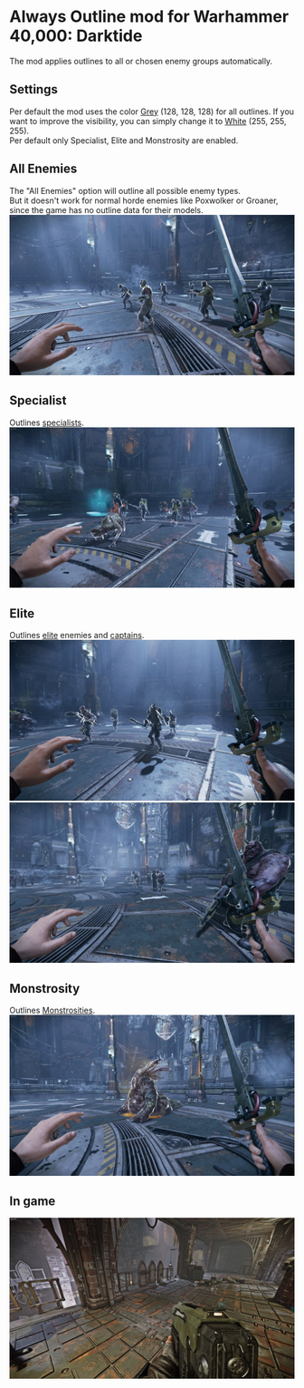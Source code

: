 # Always Outline mod for Warhammer 40,000: Darktide
The mod applies outlines to all or chosen enemy groups automatically.

## Settings
Per default the mod uses the color [Grey](https://www.colorhexa.com/808080) (128, 128, 128) for all outlines. If you want to improve the visibility, you can simply change it to [White](https://www.colorhexa.com/ffffff) (255, 255, 255).  
Per default only Specialist, Elite and Monstrosity are enabled.  
 
## All Enemies
The "All Enemies" option will outline all possible enemy types.  
But it doesn't work for normal horde enemies like Poxwolker or Groaner, since the game has no outline data for their models. 
![All](./info/All_Enemies.jpg)

## Specialist
Outlines [specialists](https://darktide.gameslantern.com/enemies?type=SPECIALIST).
![Specialists](./info/Specialist.jpg)

## Elite
Outlines [elite](https://darktide.gameslantern.com/enemies?type=ELITE) enemies and [captains](https://darktide.gameslantern.com/enemies?type=CAPTAIN).
![Elite](./info/Elite.jpg)  
![Elite2](./info/Elite2.jpg)

## Monstrosity
Outlines [Monstrosities](https://darktide.gameslantern.com/enemies?type=MONSTROSITY).  
![Monstrosity](./info/Monstrosity.jpg)  

## In game
![Preview1](./info/Preview1.jpg)  